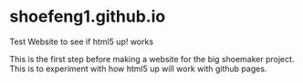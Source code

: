 # shoefeng1.github.io
Test Website to see if html5 up! works

This is the first step before making a website for the big shoemaker project. This is to experiment with how html5 up will work with github pages.
